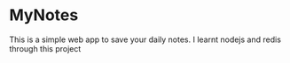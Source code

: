 # MyNotes
This is a simple web app to save your daily notes. I learnt nodejs and redis through this project
